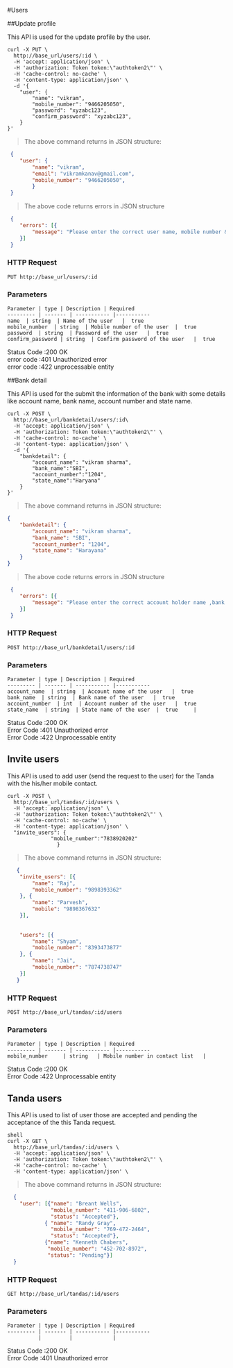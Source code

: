 #Users

##Update profile

This API is used for the update profile by the user. 

```shell
curl -X PUT \
  http://base_url/users/:id \
  -H 'accept: application/json' \
  -H 'authorization: Token token:\"authtoken2\"' \
  -H 'cache-control: no-cache' \
  -H 'content-type: application/json' \
  -d '{
	"user": {
    	"name": "vikram",
    	"mobile_number": "9466205050",
    	"password": "xyzabc123",
    	"confirm_password": "xyzabc123",
    }
}'
```

>The above command returns in JSON structure:

```json
 {
 	"user": {
 		"name": "vikram",
 		"email": "vikramkanav@gmail.com",
 		"mobile_number": "9466205050",
 	 	}
 }
```
>The above code returns errors in JSON structure 

```json
 {
 	"errors": [{
 		"message": "Please enter the correct user name, mobile number & password"
 	}]
 }
```
### HTTP Request

`PUT http://base_url/users/:id`

### Parameters

    Parameter | type | Description | Required 
    --------- | ------- | ----------- |-----------
    name  | string  | Name of the user   |  true     
    mobile_number  | string  | Mobile number of the user  |  true     
    password  | string  | Password of the user   |  true     
    confirm_password | string  | Confirm password of the user   |  true     
    
<aside class="success">Status Code :200 OK </aside>
<aside class="warning">error code  :401 Unauthorized error </aside>
<aside class="warning">error code  :422 unprocessable entity </aside>


##Bank detail

This API is used for the submit the information of the bank with some details like account name, bank name, account number and state name.

```shell
curl -X POST \
  http://base_url/bankdetail/users/:id\
  -H 'accept: application/json' \
  -H 'authorization: Token token:\"authtoken2\"' \
  -H 'cache-control: no-cache' \
  -H 'content-type: application/json' \
  -d '{
	"bankdetail": {
		"account_name": "vikram sharma",
		"bank_name":"SBI",
		"account_number":"1204",
		"state_name":"Haryana"
	}
}'
```   

>The above command returns in JSON structure:

```json
{
	"bankdetail": {
		"account_name": "vikram sharma",
		"bank_name": "SBI",
		"account_number": "1204",
		"state_name": "Harayana"
	}
}
```
>The above code returns errors in JSON structure 

```json
 {
 	"errors": [{
 		"message": "Please enter the correct account holder name ,bank name, account number & state name"
 	}]
 }
```
### HTTP Request

`POST http://base_url/bankdetail/users/:id`

### Parameters

    Parameter | type | Description | Required 
    --------- | ------- | ----------- |-----------
    account_name  | string  | Account name of the user   |  true
    bank_name  | string  | Bank name of the user   |  true
    account_number  | int  | Account number of the user   |  true
    state_name  | string  | State name of the user  |  true     |
    
<aside class="success">Status Code :200 OK </aside>
<aside class="warning">Error Code  :401 Unauthorized error</aside>
<aside class="warning">Error Code  :422 Unprocessable entity</aside>
    
## Invite users

This API is used to add user (send the request to the user) for the Tanda with the his/her mobile contact.

```shell
curl -X POST \
  http://base_url/tandas/:id/users \
  -H 'accept: application/json' \
  -H 'authorization: Token token:\"authtoken2\"' \
  -H 'cache-control: no-cache' \
  -H 'content-type: application/json' \
  "invite_users": {
  		      "mobile_number":"7838920202"
  		 	 	}
```    

>The above command returns in JSON structure: 

```json
   {
   	"invite_users": [{
   		"name": "Raj",
   		"mobile_number": "9898393362"
   	}, {
   		"name": "Parvesh",
   		"mobile": "9898367632"
   	}],
   
   
   	"users": [{
   		"name": "Shyam",
   		"mobile_number": "8393473877"
   	}, {
   		"name": "Jai",
   		"mobile_number": "7874738747"
   	}]
   }

``` 

### HTTP Request

`POST http://base_url/tandas/:id/users`

### Parameters

    Parameter | type | Description | Required 
    --------- | ------- | ----------- |-----------
    mobile_number     | string   | Mobile number in contact list   |           

<aside class="success">Status Code :200 OK </aside>
<aside class="warning">Error Code  :422 Unprocessable entity</aside>
    
## Tanda users

This API is used to list of user those are accepted and pending the acceptance of the this Tanda request.

```
shell
curl -X GET \
  http://base_url/tandas/:id/users \
  -H 'accept: application/json' \
  -H 'authorization: Token token:\"authtoken2\"' \
  -H 'cache-control: no-cache' \
  -H 'content-type: application/json' \
```    

>The above command returns in JSON structure:

```json
  {
  	"user": [{"name": "Breant Wells",
  			  "mobile_number": "411-906-6802",
  			  "status": "Accepted"},
       		{ "name": "Randy Gray",
  			  "mobile_number": "769-472-2464",
  			  "status": "Accepted"},
           	{"name": "Kenneth Chabers",
  			 "mobile_number": "452-702-8972",
  			 "status": "Pending"}]
  }
``` 

### HTTP Request

`GET http://base_url/tandas/:id/users`

### Parameters

    Parameter | type | Description | Required 
    --------- | ------- | ----------- |-----------
              |         |             |           

<aside class="success">Status Code :200 OK </aside>
<aside class="warning">Error Code  :401 Unauthorized error</aside>
